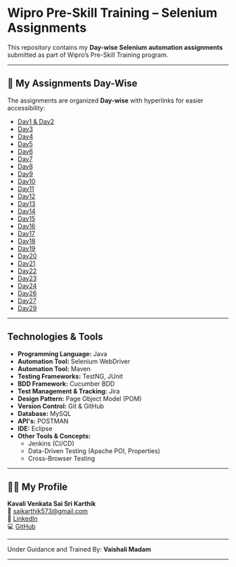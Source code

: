 # Wipro Pre-Skill Training – Selenium Assignments  

This repository contains my **Day-wise Selenium automation assignments** submitted as part of Wipro’s Pre-Skill Training program.  

---

## 📂 My Assignments Day-Wise  

The assignments are organized **Day-wise** with hyperlinks for easier accessibility: 

- [Day1 & Day2](https://github.com/KARTHIKKAVALI1/Kavali_Venkata_Sai_Sri_Karthik_Wipro_Selenium/tree/main/src/day1_and_day2)  
- [Day3](https://github.com/KARTHIKKAVALI1/Kavali_Venkata_Sai_Sri_Karthik_Wipro_Selenium/tree/main/src/day3)  
- [Day4](https://github.com/KARTHIKKAVALI1/Kavali_Venkata_Sai_Sri_Karthik_Wipro_Selenium/tree/main/src/day4)  
- [Day5](https://github.com/KARTHIKKAVALI1/Kavali_Venkata_Sai_Sri_Karthik_Wipro_Selenium/tree/main/src/day5)  
- [Day6](https://github.com/KARTHIKKAVALI1/Kavali_Venkata_Sai_Sri_Karthik_Wipro_Selenium/tree/main/src/day6)  
- [Day7](https://github.com/KARTHIKKAVALI1/Kavali_Venkata_Sai_Sri_Karthik_Wipro_Selenium/tree/main/src/day7)  
- [Day8](https://github.com/KARTHIKKAVALI1/Kavali_Venkata_Sai_Sri_Karthik_Wipro_Selenium/tree/main/src/day8)  
- [Day9](https://github.com/KARTHIKKAVALI1/Kavali_Venkata_Sai_Sri_Karthik_Wipro_Selenium/tree/main/src/day9)  
- [Day10](https://github.com/KARTHIKKAVALI1/Kavali_Venkata_Sai_Sri_Karthik_Wipro_Selenium/tree/main/src/day10)  
- [Day11](https://github.com/KARTHIKKAVALI1/Kavali_Venkata_Sai_Sri_Karthik_Wipro_Selenium/tree/main/src/day11)  
- [Day12](https://github.com/KARTHIKKAVALI1/Kavali_Venkata_Sai_Sri_Karthik_Wipro_Selenium/tree/main/src/day12)  
- [Day13](https://github.com/KARTHIKKAVALI1/Kavali_Venkata_Sai_Sri_Karthik_Wipro_Selenium/tree/main/src/day13)  
- [Day14](https://github.com/KARTHIKKAVALI1/Kavali_Venkata_Sai_Sri_Karthik_Wipro_Selenium/tree/main/src/day14)  
- [Day15](https://github.com/KARTHIKKAVALI1/Kavali_Venkata_Sai_Sri_Karthik_Wipro_Selenium/tree/main/src/day15)  
- [Day16](https://github.com/KARTHIKKAVALI1/Kavali_Venkata_Sai_Sri_Karthik_Wipro_Selenium/tree/main/src/day16)  
- [Day17](https://github.com/KARTHIKKAVALI1/Kavali_Venkata_Sai_Sri_Karthik_Wipro_Selenium/tree/main/src/Day17)  
- [Day18](https://github.com/KARTHIKKAVALI1/Kavali_Venkata_Sai_Sri_Karthik_Wipro_Selenium/tree/main/src/Day18)  
- [Day19](https://github.com/KARTHIKKAVALI1/Kavali_Venkata_Sai_Sri_Karthik_Wipro_Selenium/tree/main/src/Day19)  
- [Day20](https://github.com/KARTHIKKAVALI1/Kavali_Venkata_Sai_Sri_Karthik_Wipro_Selenium/tree/main/src/Day20)  
- [Day21](https://github.com/KARTHIKKAVALI1/Kavali_Venkata_Sai_Sri_Karthik_Wipro_Selenium/tree/main/src/Day21)  
- [Day22](https://github.com/KARTHIKKAVALI1/Kavali_Venkata_Sai_Sri_Karthik_Wipro_Selenium/tree/main/src/Day22)  
- [Day23](https://github.com/KARTHIKKAVALI1/Kavali_Venkata_Sai_Sri_Karthik_Wipro_Selenium/tree/main/src/Day23)  
- [Day24](https://github.com/KARTHIKKAVALI1/Kavali_Venkata_Sai_Sri_Karthik_Wipro_Selenium/tree/main/src/Day24)  
- [Day26](https://github.com/KARTHIKKAVALI1/Kavali_Venkata_Sai_Sri_Karthik_Wipro_Selenium/tree/main/src/Day26)  
- [Day27](https://github.com/KARTHIKKAVALI1/Kavali_Venkata_Sai_Sri_Karthik_Wipro_Selenium/tree/main/src/Day27)  
- [Day29](https://github.com/KARTHIKKAVALI1/Kavali_Venkata_Sai_Sri_Karthik_Wipro_Selenium/tree/main/src/Day29)  

---

## Technologies & Tools  

- **Programming Language:** Java   
- **Automation Tool:** Selenium WebDriver   
- **Automation Tool:** Maven   
- **Testing Frameworks:** TestNG, JUnit  
- **BDD Framework:** Cucumber BDD   
- **Test Management & Tracking:** Jira     
- **Design Pattern:** Page Object Model (POM)   
- **Version Control:** Git & GitHub
- **Database:** MySQL
- **API's:** POSTMAN   
- **IDE:** Eclipse 
- **Other Tools & Concepts:**  
  - Jenkins (CI/CD)    
  - Data-Driven Testing (Apache POI, Properties)  
  - Cross-Browser Testing 

---


## 👨‍💻 My Profile

**Kavali Venkata Sai Sri Karthik**  
📧 [saikarthik573@gmail.com](mailto:saikarthik573@gmail.com)   
🔗 [LinkedIn](https://www.linkedin.com/in/karthik-kavali/)  
💻 [GitHub](https://github.com/KARTHIKKAVALI1/Kavali_Venkata_Sai_Sri_Karthik_Wipro_Selenium/tree/main)  

---

Under Guidance and Trained By: **Vaishali Madam** 

---


